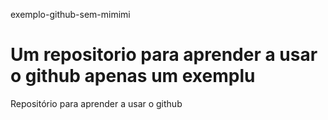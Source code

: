 exemplo-github-sem-mimimi

Um repositorio para aprender a usar o github
apenas um exemplu
=========================

Repositório para aprender a usar o github
